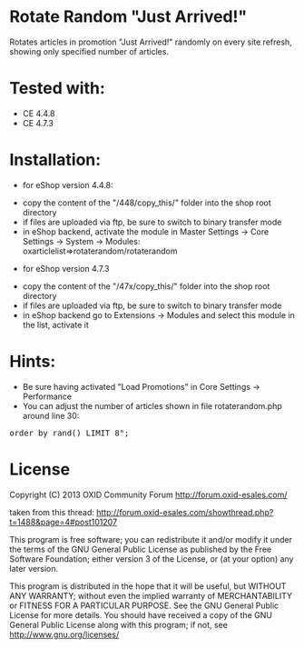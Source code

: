Rotate Random "Just Arrived!" 
====================
Rotates articles in promotion "Just Arrived!" randomly on every site refresh, showing only specified number of articles.

Tested with:
====================
+ CE 4.4.8  
+ CE 4.7.3   

Installation:
====================
- for eShop version 4.4.8: 
+ copy the content of the "/448/copy_this/" folder into the shop root directory
+ if files are uploaded via ftp, be sure to switch to binary transfer mode
+ in eShop backend, activate the module in Master Settings -> Core Settings -> System -> Modules: oxarticlelist=>rotaterandom/rotaterandom

- for eShop version 4.7.3
+ copy the content of the "/47x/copy_this/" folder into the shop root directory
+ if files are uploaded via ftp, be sure to switch to binary transfer mode
+ in eShop backend go to Extensions -> Modules and select this module in the list, activate it

Hints:
====================
+ Be sure having activated "Load Promotions" in Core Settings -> Performance
+ You can adjust the number of articles shown in file rotaterandom.php around line 30:

 <pre>order by rand() LIMIT 8";</pre>


License
====================
Copyright (C) 2013  OXID Community Forum http://forum.oxid-esales.com/

taken from this thread: http://forum.oxid-esales.com/showthread.php?t=1488&page=4#post101207

This program is free software;
you can redistribute it and/or modify it under the terms of the GNU General Public License as published by the Free Software Foundation;
either version 3 of the License, or (at your option) any later version.

This program is distributed in the hope that it will be useful, but WITHOUT ANY WARRANTY;
without even the implied warranty of MERCHANTABILITY or FITNESS FOR A PARTICULAR PURPOSE. See the GNU General Public License for more details.
You should have received a copy of the GNU General Public License along with this program; if not, see <http://www.gnu.org/licenses/>